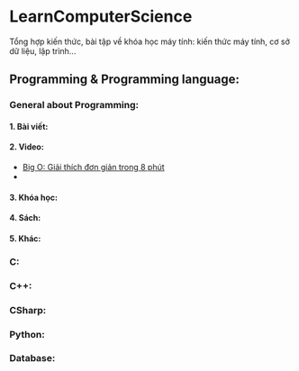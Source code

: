 # LearnComputerScience
Tổng hợp kiến thức, bài tập về khóa học máy tính: kiến thức máy tính, cơ sở dữ liệu, lập trình... 


## Programming & Programming language:
### General about Programming:
#### 1. Bài viết:
#### 2. Video:
- [Big O: Giải thích đơn giản trong 8 phút](https://www.youtube.com/watch?v=06L8cB1_xgs)
- 
#### 3. Khóa học:
#### 4. Sách:
#### 5. Khác:
### C:
### C++:
### CSharp:
### Python:
### Database:
